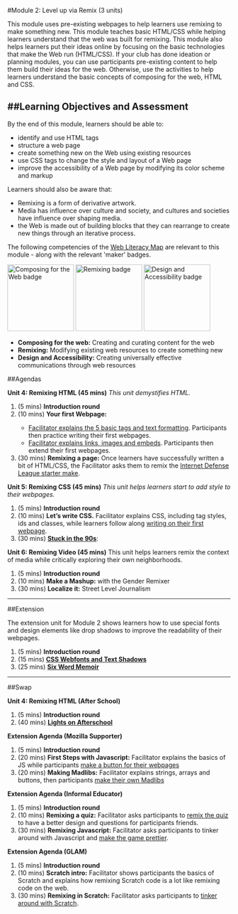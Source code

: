 #Module 2: Level up via Remix (3 units)

This module uses pre-existing webpages to help learners use remixing to make something new. This module teaches basic HTML/CSS while helping learners understand that the web was built for remixing. This module also helps learners put their ideas online by focusing on the basic technologies that make the Web run (HTML/CSS). If your club has done ideation or planning modules, you can use participants pre-existing content to help them build their ideas for the web. Otherwise, use the activities to help learners understand the basic concepts of composing for the web, HTML and CSS.

##Learning Objectives and Assessment
------

By the end of this module, learners should be able to: 

* identify and use HTML tags
* structure a web page
* create something new on the Web using existing resources
* use CSS tags to change the style and layout of a Web page
* improve the accessibility of a Web page by modifying its color scheme and markup

Learners should also be aware that:

* Remixing is a form of derivative artwork.
* Media has influence over culture and society, and cultures and societies have influence over shaping media.
* the Web is made out of building blocks that they can rearrange to create new things through an iterative process.

The following competencies of the [Web Literacy Map](https://webmaker.org/resources) are relevant to this module - along with the relevant 'maker' badges.

<a href="https://webmaker.org/badges/composing-maker"><img src="https://badgekit-mozilla.mofoprod.net/images/badge/945" alt="Composing for the Web badge" width="150px"></a>
<a href="https://webmaker.org/badges/remixing-maker"><img src="https://badgekit-mozilla.mofoprod.net/images/badge/946" alt="Remixing badge" width="150px"></a>
<a href="https://webmaker.org/badges/remixing-maker"><img src="https://badgekit-mozilla.mofoprod.net/images/badge/947" alt="Design and Accessibility badge" width="150px"></a>

* **Composing for the web:** Creating and curating content for the web
* **Remixing:** Modifying existing web resources to create something new</li>
* **Design and Accessibility:** Creating universally effective communications through web resources


##Agendas


**Unit 4: Remixing HTML (45 mins)** *This unit demystifies HTML.*

<ol>
<li>(5 mins) <strong>Introduction round</strong></li>
<li>(10 mins) <strong>Your first Webpage:</strong></li>
<ul>
<li><a href="https://docs.google.com/document/d/1Ak82b-pCFuQ_DjLCoXUsRlb5jIZ1Snu703BOaYw2JdI/edit?token=AC4w5VixddWNc_PrY2NClLmTaAO2EJ8i1g:1404326211074&skipDomain=true">Facilitator explains the 5 basic tags and text formatting</a>. Participants then practice writing their first webpages.</li>
<li><a href="https://docs.google.com/document/d/1X8bu2vNHax00STKdHlBASEfJmp707tlR_G_5J5GIaR8/edit?token=AC4w5VhSZ19VPwh7_jGQNYn8oJXVudAKEg:1404325493254&skipDomain=false">Facilitator explains links, images and embeds</a>. Participants then extend their first webpages.</li>
</ul>
<li>(30 mins) <strong>Remixing a page:</strong> Once learners have successfully written a bit of HTML/CSS, the Facilitator asks them to remix the <a href="https://mozteach.makes.org/thimble/hack-the-web-with-thimble">Internet Defense League starter make</a>.</li>
</ol>

**Unit 5: Remixing CSS (45 mins)** *This unit helps learners start to add style to their webpages.*

<ol>
<li>(5 mins) <strong>Introduction round</strong></li>
<li>(10 mins) <strong>Let’s write CSS.</strong> Facilitator explains CSS, including tag styles, ids and classes, while learners follow along <a href="https://docs.google.com/document/d/19yoUUau3yIyEGNe56V70fo7xE1T7lcR4MP1Ow41e3lo/edit?token=AC4w5VgTbfYzUDzC5Ervmgu8YZn3AsUlWA:1404326680537&skipDomain=false">writing on their first webpage</a>.</li>
<li>(30 mins) <strong><a href="https://mozteach.makes.org/thimble/principles-of-design-page-elements">Stuck in the 90s</a></strong>: </li>
</ol>

**Unit 6: Remixing Video (45 mins)** This unit helps learners remix the context of media while critically exploring their own neighborhoods.

<ol>
<li>(5 mins) <strong>Introduction round</strong></li>
<li>(10 mins) <strong>Make a Mashup:</strong> with the Gender Remixer</li>
<li>(30 mins) <strong>Localize it:</strong> Street Level Journalism</li>
</ol>

-----

##Extension


The extension unit for Module 2 shows learners how to use special fonts and design elements like drop shadows to improve the readability of their webpages.

<ol>
<li>(5 mins) <strong>Introduction round</strong></li>
<li>(15 mins) <strong><a href="https://docs.google.com/document/d/16rnhRa_XIwNvqtZK983hB3PGLEpz1rIhjgcn6DUYjeA/edit">CSS Webfonts and Text Shadows</a></strong></li>
<li>(25 mins) <strong><a href="https://nwp.makes.org/thimble/make-a-beautiful-sixword-memoir">Six Word Memoir</a></strong> </li>
</ol>

-----

##Swap

 
**Unit 4: Remixing HTML (After School)**

<ol>
<li>(5 mins) <strong>Introduction round</strong></li>
<li>(40 mins) <strong><a href="https://keyboardkat.makes.org/thimble/MTQ0OTA2Njc1Mg==/lights-on-afterschool-webmaker-challenge-poster-activity">Lights on Afterschool</a></strong> 
</ol>

**Extension Agenda (Mozilla Supporter)**

<ol>
<li>(5 mins) <strong>Introduction round</strong></li>
<li>(20 mins) <strong>First Steps with Javascript:</strong> Facilitator explains the basics of JS while participants <a href="https://docs.google.com/document/d/146A3_HHtVFBTME_ThEReTHKH4YOMeqVQlXyGXl6vtKY/edit">make a button for their webpages</a></li>
<li>(20 mins) <strong>Making Madlibs:</strong> Facilitator explains strings, arrays and buttons, then participants <a href="https://docs.google.com/document/d/1Tb6DqDsXcwBtMzK9qf9EnXDbL5pEbOV5yVj6l7zZWgI/edit"">make their own Madlibs</a></li>
</ol>

**Extension Agenda (Informal Educator)**
<ol>
<li>(5 mins) <strong>Introduction round</strong></li>
<li>(10 mins) <strong>Remixing a quiz:</strong> Facilitator asks participants to <a href="https://toolness.makes.org/thimble/MjAzMTQ4NTE4NA==/teeny-quiz-fun">remix the quiz</a> to have a better design and questions for participants friends.  </li>
<li>(30 mins) <strong>Remixing Javascript:</strong> Facilitator asks participants to tinker around with Javascript and <a href="https://toolness.makes.org/thimble/poundsplat">make the game prettier</a>. </li>
</ol>


**Extension Agenda (GLAM)**
<ol>
<li>(5 mins) <strong>Introduction round</strong></li>
<li>(10 mins) <strong>Scratch intro:</strong> Facilitator shows participants the basics of Scratch and explains how remixing Scratch code is a lot like remixing code on the web.</li>
<li>(30 mins) <strong>Remixing in Scratch:</strong> Facilitator asks participants to <a href="http://scratch.mit.edu/projects/editor/?tip_bar=getStarted">tinker around with Scratch</a>.</li>
</ol>
